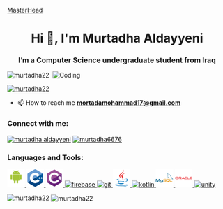 [MasterHead](https://pixelplex.io/next/images/android-app-development/header/android-app-development-bg-1920.jpg)
<h1 align="center">Hi 👋, I'm Murtadha Aldayyeni</h1>
<h3 align="center">I’m a Computer Science undergraduate student from Iraq</h3>
<img align="right" alt="Coding" width="400" src="https://images6.alphacoders.com/135/thumb-1920-1350469.png">

<p align="left"> <img src="https://komarev.com/ghpvc/?username=murtadha22&label=Profile%20views&color=0e75b6&style=flat" alt="murtadha22" /> </p>

<p align="left"> <a href="https://github.com/ryo-ma/github-profile-trophy"><img src="https://github-profile-trophy.vercel.app/?username=murtadha22" alt="murtadha22" /></a> </p>

- 📫 How to reach me **mortadamohammad17@gmail.com**

<h3 align="left">Connect with me:</h3>
<p align="left">
<a href="https://linkedin.com/in/murtadha aldayyeni" target="blank"><img align="center" src="https://raw.githubusercontent.com/rahuldkjain/github-profile-readme-generator/master/src/images/icons/Social/linked-in-alt.svg" alt="murtadha aldayyeni" height="30" width="40" /></a>
<a href="https://discord.gg/murtadha6676" target="blank"><img align="center" src="https://raw.githubusercontent.com/rahuldkjain/github-profile-readme-generator/master/src/images/icons/Social/discord.svg" alt="murtadha6676" height="30" width="40" /></a>
</p>

<h3 align="left">Languages and Tools:</h3>
<p align="left"> <a href="https://developer.android.com" target="_blank" rel="noreferrer"> <img src="https://raw.githubusercontent.com/devicons/devicon/master/icons/android/android-original-wordmark.svg" alt="android" width="40" height="40"/> </a> <a href="https://www.w3schools.com/cpp/" target="_blank" rel="noreferrer"> <img src="https://raw.githubusercontent.com/devicons/devicon/master/icons/cplusplus/cplusplus-original.svg" alt="cplusplus" width="40" height="40"/> </a> <a href="https://www.w3schools.com/cs/" target="_blank" rel="noreferrer"> <img src="https://raw.githubusercontent.com/devicons/devicon/master/icons/csharp/csharp-original.svg" alt="csharp" width="40" height="40"/> </a> <a href="https://firebase.google.com/" target="_blank" rel="noreferrer"> <img src="https://www.vectorlogo.zone/logos/firebase/firebase-icon.svg" alt="firebase" width="40" height="40"/> </a> <a href="https://git-scm.com/" target="_blank" rel="noreferrer"> <img src="https://www.vectorlogo.zone/logos/git-scm/git-scm-icon.svg" alt="git" width="40" height="40"/> </a> <a href="https://www.java.com" target="_blank" rel="noreferrer"> <img src="https://raw.githubusercontent.com/devicons/devicon/master/icons/java/java-original.svg" alt="java" width="40" height="40"/> </a> <a href="https://kotlinlang.org" target="_blank" rel="noreferrer"> <img src="https://www.vectorlogo.zone/logos/kotlinlang/kotlinlang-icon.svg" alt="kotlin" width="40" height="40"/> </a> <a href="https://www.mysql.com/" target="_blank" rel="noreferrer"> <img src="https://raw.githubusercontent.com/devicons/devicon/master/icons/mysql/mysql-original-wordmark.svg" alt="mysql" width="40" height="40"/> </a> <a href="https://www.oracle.com/" target="_blank" rel="noreferrer"> <img src="https://raw.githubusercontent.com/devicons/devicon/master/icons/oracle/oracle-original.svg" alt="oracle" width="40" height="40"/> </a> <a href="https://unity.com/" target="_blank" rel="noreferrer"> <img src="https://www.vectorlogo.zone/logos/unity3d/unity3d-icon.svg" alt="unity" width="40" height="40"/> </a> </p>

<p><img align="left" src="https://github-readme-stats.vercel.app/api/top-langs?username=murtadha22&show_icons=true&locale=en&layout=compact" alt="murtadha22" /></p>

<p>&nbsp;<img align="center" src="https://github-readme-stats.vercel.app/api?username=murtadha22&show_icons=true&locale=en" alt="murtadha22" /></p>
